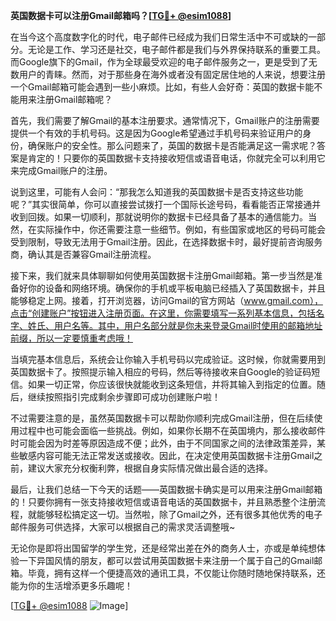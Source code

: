 **英国数据卡可以注册Gmail邮箱吗？[[TG💪+ @esim1088](https://t.me/s/esim1088)]**

在当今这个高度数字化的时代，电子邮件已经成为我们日常生活中不可或缺的一部分。无论是工作、学习还是社交，电子邮件都是我们与外界保持联系的重要工具。而Google旗下的Gmail，作为全球最受欢迎的电子邮件服务之一，更是受到了无数用户的青睐。然而，对于那些身在海外或者没有固定居住地的人来说，想要注册一个Gmail邮箱可能会遇到一些小麻烦。比如，有些人会好奇：英国的数据卡能不能用来注册Gmail邮箱呢？

首先，我们需要了解Gmail的基本注册要求。通常情况下，Gmail账户的注册需要提供一个有效的手机号码。这是因为Google希望通过手机号码来验证用户的身份，确保账户的安全性。那么问题来了，英国的数据卡是否能满足这一需求呢？答案是肯定的！只要你的英国数据卡支持接收短信或语音电话，你就完全可以利用它来完成Gmail账户的注册。

说到这里，可能有人会问：“那我怎么知道我的英国数据卡是否支持这些功能呢？”其实很简单，你可以直接尝试拨打一个国际长途号码，看看能否正常接通并收到回拨。如果一切顺利，那就说明你的数据卡已经具备了基本的通信能力。当然，在实际操作中，你还需要注意一些细节。例如，有些国家或地区的号码可能会受到限制，导致无法用于Gmail注册。因此，在选择数据卡时，最好提前咨询服务商，确认其是否兼容Gmail注册流程。

接下来，我们就来具体聊聊如何使用英国数据卡注册Gmail邮箱。第一步当然是准备好你的设备和网络环境。确保你的手机或平板电脑已经插入了英国数据卡，并且能够稳定上网。接着，打开浏览器，访问Gmail的官方网站（www.gmail.com），点击“创建账户”按钮进入注册页面。在这里，你需要填写一系列基本信息，包括名字、姓氏、用户名等。其中，用户名部分就是你未来登录Gmail时使用的邮箱地址前缀，所以一定要慎重考虑哦！

当填完基本信息后，系统会让你输入手机号码以完成验证。这时候，你就需要用到英国数据卡了。按照提示输入相应的号码，然后等待接收来自Google的验证码短信。如果一切正常，你应该很快就能收到这条短信，并将其输入到指定的位置。随后，继续按照指引完成剩余步骤即可成功创建账户啦！

不过需要注意的是，虽然英国数据卡可以帮助你顺利完成Gmail注册，但在后续使用过程中也可能会面临一些挑战。例如，如果你长期不在英国境内，那么接收邮件时可能会因为时差等原因造成不便；此外，由于不同国家之间的法律政策差异，某些敏感内容可能无法正常发送或接收。因此，在决定使用英国数据卡注册Gmail之前，建议大家充分权衡利弊，根据自身实际情况做出最合适的选择。

最后，让我们总结一下今天的话题——英国数据卡确实是可以用来注册Gmail邮箱的！只要你拥有一张支持接收短信或语音电话的英国数据卡，并且熟悉整个注册流程，就能够轻松搞定这一切。当然啦，除了Gmail之外，还有很多其他优秀的电子邮件服务可供选择，大家可以根据自己的需求灵活调整哦~

无论你是即将出国留学的学生党，还是经常出差在外的商务人士，亦或是单纯想体验一下异国风情的朋友，都可以尝试用英国数据卡来注册一个属于自己的Gmail邮箱。毕竟，拥有这样一个便捷高效的通讯工具，不仅能让你随时随地保持联系，还能为你的生活增添更多乐趣呢！

[[TG💪+ @esim1088](https://t.me/s/esim1088) ![Image](https://i.postimg.cc/4NQfJmqS/Snipaste-2025-05-13-00-14-12.png)]